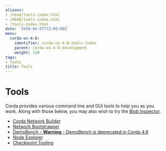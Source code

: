 ```yaml
---
aliases:
- /head/tools-index.html
- /HEAD/tools-index.html
- /tools-index.html
date: '2020-04-07T12:00:00Z'
menu:
  corda-os-4-8:
    identifier: corda-os-4-8-tools-index
    parent: corda-os-4-8-development
    weight: 110
tags:
- tools
title: Tools
---
```



# Tools

Corda provides various command line and GUI tools to help you as you work. Along with those below, you may also
wish to try the [Blob Inspector](blob-inspector.md).



* [Corda Network Builder](network-builder.md)
* [Network Bootstrapper](network-bootstrapper.md)
* [DemoBench - **Warning** - DemoBench is deprecated in Corda 4.8](demobench.md)
* [Node Explorer](node-explorer.md)
* [Checkpoint Tooling](checkpoint-tooling.md)
